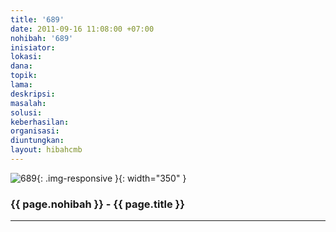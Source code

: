 ```yaml
---
title: '689'
date: 2011-09-16 11:08:00 +07:00
nohibah: '689'
inisiator:
lokasi:
dana:
topik:
lama:
deskripsi:
masalah:
solusi:
keberhasilan:
organisasi:
diuntungkan:
layout: hibahcmb
---
```


![689](/static/img/hibahcmb/689.png){: .img-responsive }{: width="350" }

### {{ page.nohibah }} - {{ page.title }}

---
